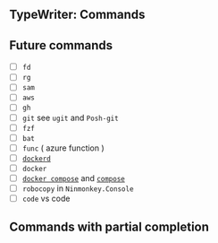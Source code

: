 ## TypeWriter: Commands

## Future commands

- [ ] `fd`
- [ ] `rg`
- [ ] `sam`
- [ ] `aws`
- [ ] `gh`
- [ ] `git` see `ugit` and `Posh-git`
- [ ] `fzf`
- [ ] `bat`
- [ ] `func` ( azure function )
- [ ] [`dockerd`](https://docs.docker.com/engine/reference/commandline/dockerd/)
- [ ] `docker`
- [ ] [`docker compose`](https://docs.docker.com/compose/reference/) and [`compose`](https://docs.docker.com/engine/reference/commandline/compose/)
- [ ] `robocopy` in `Ninmonkey.Console`
- [ ] `code` vs code

## Commands with partial completion

